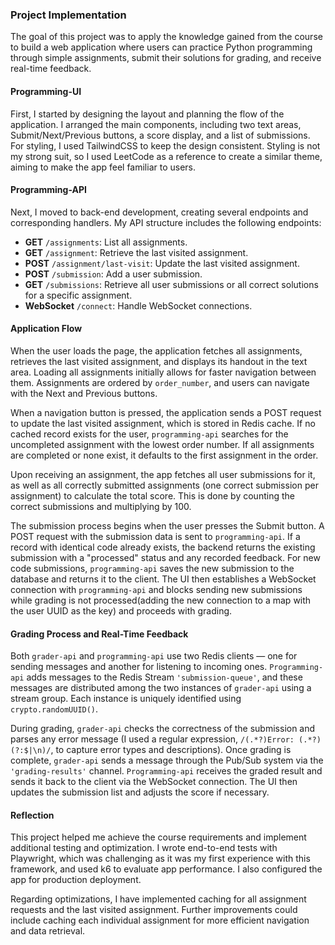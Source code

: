 ### Project Implementation

The goal of this project was to apply the knowledge gained from the course to build a web application where users can practice Python programming through simple assignments, submit their solutions for grading, and receive real-time feedback.

#### Programming-UI

First, I started by designing the layout and planning the flow of the application. I arranged the main components, including two text areas, Submit/Next/Previous buttons, a score display, and a list of submissions. For styling, I used TailwindCSS to keep the design consistent. Styling is not my strong suit, so I used LeetCode as a reference to create a similar theme, aiming to make the app feel familiar to users.

#### Programming-API

Next, I moved to back-end development, creating several endpoints and corresponding handlers. My API structure includes the following endpoints:

-   **GET**  `/assignments`: List all assignments.
-   **GET**  `/assignment`: Retrieve the last visited assignment.
-   **POST** `/assignment/last-visit`: Update the last visited assignment.
-   **POST** `/submission`: Add a user submission.
-   **GET** `/submissions`: Retrieve all user submissions or all correct solutions for a specific assignment.
-   **WebSocket** `/connect`: Handle WebSocket connections.

#### Application Flow

When the user loads the page, the application fetches all assignments, retrieves the last visited assignment, and displays its handout in the text area. Loading all assignments initially allows for faster navigation between them. Assignments are ordered by  `order_number`, and users can navigate with the Next and Previous buttons.

When a navigation button is pressed, the application sends a POST request to update the last visited assignment, which is stored in Redis cache. If no cached record exists for the user, `programming-api` searches for the uncompleted assignment with the lowest order number. If all assignments are completed or none exist, it defaults to the first assignment in the order.

Upon receiving an assignment, the app fetches all user submissions for it, as well as all correctly submitted assignments (one correct submission per assignment) to calculate the total score. This is done by counting the correct submissions and multiplying by 100.

The submission process begins when the user presses the Submit button. A POST request with the submission data is sent to `programming-api`. If a record with identical code already exists, the backend returns the existing submission with a "processed" status and any recorded feedback. For new code submissions, `programming-api` saves the new submission to the database and returns it to the client. The UI then establishes a WebSocket connection with `programming-api` and blocks sending new submissions while grading is not processed(adding the new connection to a map with the user UUID as the key) and proceeds with grading.

#### Grading Process and Real-Time Feedback

Both `grader-api` and `programming-api` use two Redis clients — one for sending messages and another for listening to incoming ones. `Programming-api` adds messages to the Redis Stream `'submission-queue'`, and these messages are distributed among the two instances of `grader-api` using a stream group. Each instance is uniquely identified using `crypto.randomUUID()`.

During grading, `grader-api` checks the correctness of the submission and parses any error message (I used a regular expression, `/(.*?)Error: (.*?)(?:$|\n)/`, to capture error types and descriptions). Once grading is complete, `grader-api` sends a message through the Pub/Sub system via the `'grading-results'` channel. `Programming-api` receives the graded result and sends it back to the client via the WebSocket connection. The UI then updates the submission list and adjusts the score if necessary.

#### Reflection

This project helped me achieve the course requirements and implement additional testing and optimization. I wrote end-to-end tests with Playwright, which was challenging as it was my first experience with this framework, and used k6 to evaluate app performance. I also configured the app for production deployment.

Regarding optimizations, I have implemented caching for all assignment requests and the last visited assignment. Further improvements could include caching each individual assignment for more efficient navigation and data retrieval.